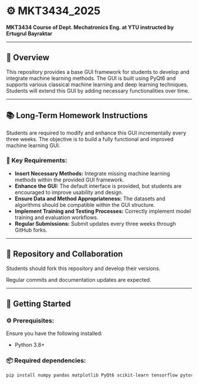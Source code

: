 # ⚙️ MKT3434_2025

**MKT3434 Course of Dept. Mechatronics Eng. at YTU instructed by Ertugrul Bayraktar**

---

## 🚀 Overview

This repository provides a base GUI framework for students to develop and integrate machine learning methods. The GUI is built using PyQt6 and supports various classical machine learning and deep learning techniques. Students will extend this GUI by adding necessary functionalities over time.

---

## 📚 Long-Term Homework Instructions

Students are required to modify and enhance this GUI incrementally every three weeks. The objective is to build a fully functional and improved machine learning GUI.

### 🎯 Key Requirements:

*   **Insert Necessary Methods:** Integrate missing machine learning methods within the provided GUI framework.
*   **Enhance the GUI:** The default interface is provided, but students are encouraged to improve usability and design.
*   **Ensure Data and Method Appropriateness:** The datasets and algorithms should be compatible within the GUI structure.
*   **Implement Training and Testing Processes:** Correctly implement model training and evaluation workflows.
*   **Regular Submissions:** Submit updates every three weeks through GitHub forks.

---

## 🤝 Repository and Collaboration

Students should fork this repository and develop their versions.

Regular commits and documentation updates are expected.

---

## 🏁 Getting Started

### ⚙️ Prerequisites:

Ensure you have the following installed:

*   Python 3.8+

### 📦 Required dependencies:

```bash
pip install numpy pandas matplotlib PyQt6 scikit-learn tensorflow pytorch opencv-python opencv-contrib-python scipy fastai 
